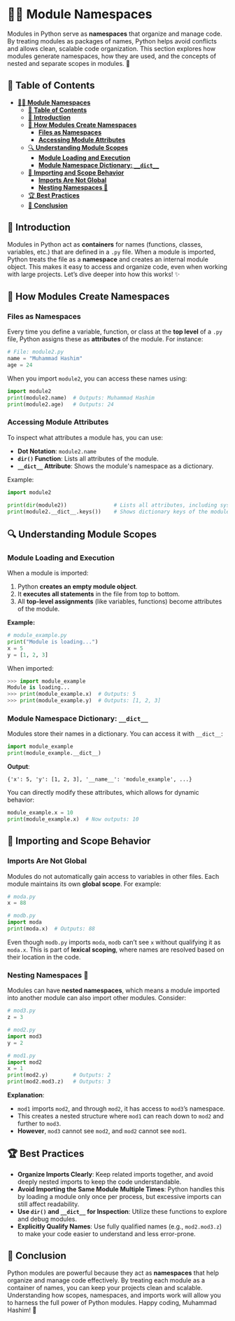 # 🧑‍💻 **Module Namespaces**

Modules in Python serve as **namespaces** that organize and manage code. By treating modules as packages of names, Python helps avoid conflicts and allows clean, scalable code organization. This section explores how modules generate namespaces, how they are used, and the concepts of nested and separate scopes in modules. 🚀


## 📖 **Table of Contents**
- [🧑‍💻 **Module Namespaces**](#-module-namespaces)
  - [📖 **Table of Contents**](#-table-of-contents)
  - [📝 **Introduction**](#-introduction)
  - [📂 **How Modules Create Namespaces**](#-how-modules-create-namespaces)
    - [**Files as Namespaces**](#files-as-namespaces)
    - [**Accessing Module Attributes**](#accessing-module-attributes)
  - [🔍 **Understanding Module Scopes**](#-understanding-module-scopes)
    - [**Module Loading and Execution**](#module-loading-and-execution)
    - [**Module Namespace Dictionary: `__dict__`**](#module-namespace-dictionary-__dict__)
  - [🚀 **Importing and Scope Behavior**](#-importing-and-scope-behavior)
    - [**Imports Are Not Global**](#imports-are-not-global)
    - [**Nesting Namespaces 🌲**](#nesting-namespaces-)
  - [🏆 **Best Practices**](#-best-practices)
  - [🎉 **Conclusion**](#-conclusion)


## 📝 **Introduction**
Modules in Python act as **containers** for names (functions, classes, variables, etc.) that are defined in a `.py` file. When a module is imported, Python treats the file as a **namespace** and creates an internal module object. This makes it easy to access and organize code, even when working with large projects. Let’s dive deeper into how this works! ✨


## 📂 **How Modules Create Namespaces**

### **Files as Namespaces**
Every time you define a variable, function, or class at the **top level** of a `.py` file, Python assigns these as **attributes** of the module. For instance:
```python
# File: module2.py
name = "Muhammad Hashim"
age = 24
```

When you import `module2`, you can access these names using:
```python
import module2
print(module2.name)  # Outputs: Muhammad Hashim
print(module2.age)   # Outputs: 24
```

### **Accessing Module Attributes**
To inspect what attributes a module has, you can use:
- **Dot Notation**: `module2.name`
- **`dir()` Function**: Lists all attributes of the module.
- **`__dict__` Attribute**: Shows the module's namespace as a dictionary.

Example:
```python
import module2

print(dir(module2))               # Lists all attributes, including system defaults
print(module2.__dict__.keys())    # Shows dictionary keys of the module's namespace
```


## 🔍 **Understanding Module Scopes**

### **Module Loading and Execution**
When a module is imported:
1. Python **creates an empty module object**.
2. It **executes all statements** in the file from top to bottom.
3. All **top-level assignments** (like variables, functions) become attributes of the module.

**Example:**
```python
# module_example.py
print("Module is loading...")
x = 5
y = [1, 2, 3]
```
When imported:
```python
>>> import module_example
Module is loading...
>>> print(module_example.x)  # Outputs: 5
>>> print(module_example.y)  # Outputs: [1, 2, 3]
```

### **Module Namespace Dictionary: `__dict__`**
Modules store their names in a dictionary. You can access it with `__dict__`:
```python
import module_example
print(module_example.__dict__)
```
**Output**:
```
{'x': 5, 'y': [1, 2, 3], '__name__': 'module_example', ...}
```

You can directly modify these attributes, which allows for dynamic behavior:
```python
module_example.x = 10
print(module_example.x)  # Now outputs: 10
```


## 🚀 **Importing and Scope Behavior**

### **Imports Are Not Global**
Modules do not automatically gain access to variables in other files. Each module maintains its own **global scope**. For example:
```python
# moda.py
x = 88

# modb.py
import moda
print(moda.x)  # Outputs: 88
```
Even though `modb.py` imports `moda`, `modb` can’t see `x` without qualifying it as `moda.x`. This is part of **lexical scoping**, where names are resolved based on their location in the code.

### **Nesting Namespaces 🌲**
Modules can have **nested namespaces**, which means a module imported into another module can also import other modules. Consider:
```python
# mod3.py
z = 3

# mod2.py
import mod3
y = 2

# mod1.py
import mod2
x = 1
print(mod2.y)        # Outputs: 2
print(mod2.mod3.z)   # Outputs: 3
```

**Explanation**:
- `mod1` imports `mod2`, and through `mod2`, it has access to `mod3`’s namespace.
- This creates a nested structure where `mod1` can reach down to `mod2` and further to `mod3`. 
- **However**, `mod3` cannot see `mod2`, and `mod2` cannot see `mod1`. 


## 🏆 **Best Practices**
- **Organize Imports Clearly**: Keep related imports together, and avoid deeply nested imports to keep the code understandable.
- **Avoid Importing the Same Module Multiple Times**: Python handles this by loading a module only once per process, but excessive imports can still affect readability.
- **Use `dir()` and `__dict__` for Inspection**: Utilize these functions to explore and debug modules.
- **Explicitly Qualify Names**: Use fully qualified names (e.g., `mod2.mod3.z`) to make your code easier to understand and less error-prone.


## 🎉 **Conclusion**
Python modules are powerful because they act as **namespaces** that help organize and manage code effectively. By treating each module as a container of names, you can keep your projects clean and scalable. Understanding how scopes, namespaces, and imports work will allow you to harness the full power of Python modules. Happy coding, Muhammad Hashim! 🚀